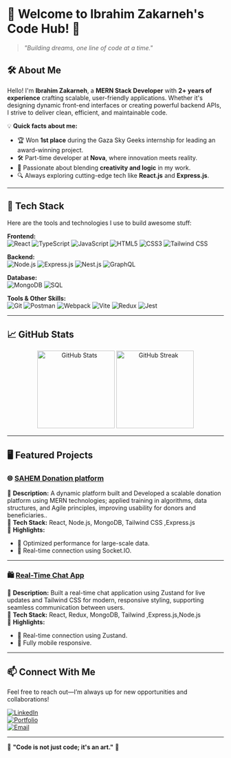 # 👋 Welcome to Ibrahim Zakarneh's Code Hub! 🚀

> _"Building dreams, one line of code at a time."_

## 🛠️ About Me

Hello! I'm **Ibrahim Zakarneh**, a **MERN Stack Developer** with **2+ years of experience** crafting scalable, user-friendly applications. Whether it's designing dynamic front-end interfaces or creating powerful backend APIs, I strive to deliver clean, efficient, and maintainable code.

💡 **Quick facts about me:**  
- 🏆 Won **1st place** during the Gaza Sky Geeks internship for leading an award-winning project.  
- 🛠️ Part-time developer at **Nova**, where innovation meets reality.  
- 🎨 Passionate about blending **creativity and logic** in my work.  
- 🔍 Always exploring cutting-edge tech like **React.js** and **Express.js**.  

---

## 🌟 Tech Stack

Here are the tools and technologies I use to build awesome stuff:

**Frontend:**  
![React](https://img.shields.io/badge/-React-blue?style=flat&logo=react&logoColor=white) ![TypeScript](https://img.shields.io/badge/-TypeScript-blue?style=flat&logo=typescript&logoColor=white) ![JavaScript](https://img.shields.io/badge/-JavaScript-yellow?style=flat&logo=javascript&logoColor=white) ![HTML5](https://img.shields.io/badge/-HTML5-orange?style=flat&logo=html5&logoColor=white) ![CSS3](https://img.shields.io/badge/-CSS3-blue?style=flat&logo=css3&logoColor=white) ![Tailwind CSS](https://img.shields.io/badge/-TailwindCSS-38B2AC?style=flat&logo=tailwind-css&logoColor=white)  

**Backend:**  
![Node.js](https://img.shields.io/badge/-Node.js-green?style=flat&logo=node.js&logoColor=white) ![Express.js](https://img.shields.io/badge/-Express.js-black?style=flat&logo=express&logoColor=white) ![Nest.js](https://img.shields.io/badge/-Nest.js-red?style=flat&logo=nestjs&logoColor=white) ![GraphQL](https://img.shields.io/badge/-GraphQL-pink?style=flat&logo=graphql&logoColor=white)  

**Database:**  
![MongoDB](https://img.shields.io/badge/-MongoDB-green?style=flat&logo=mongodb&logoColor=white) ![SQL](https://img.shields.io/badge/-SQL-lightgray?style=flat&logo=sqlite&logoColor=white)  

**Tools & Other Skills:**  
![Git](https://img.shields.io/badge/-Git-orange?style=flat&logo=git&logoColor=white) ![Postman](https://img.shields.io/badge/-Postman-orange?style=flat&logo=postman&logoColor=white) ![Webpack](https://img.shields.io/badge/-Webpack-blue?style=flat&logo=webpack&logoColor=white) ![Vite](https://img.shields.io/badge/-Vite-purple?style=flat&logo=vite&logoColor=white) ![Redux](https://img.shields.io/badge/-Redux-purple?style=flat&logo=redux&logoColor=white) ![Jest](https://img.shields.io/badge/-Jest-red?style=flat&logo=jest&logoColor=white)  

---

## 📈 GitHub Stats

<div align="center">  
  <img src="https://github-readme-stats.vercel.app/api?username=ibrahim97zak&show_icons=true&theme=radical&include_all_commits=true&count_private=true" alt="GitHub Stats" height="180px"/>  
  <img src="https://github-readme-streak-stats.herokuapp.com/?user=ibrahimzakarneh&theme=radical&ring=FFB19A" alt="GitHub Streak" height="180px"/>  
</div>  
 
---

## 🖥️ Featured Projects

### 🌐 [SAHEM Donation platform](https://sharecare-group-c-dp4v.onrender.com/)  
🔸 **Description:** A dynamic platform built and Developed a scalable donation platform using MERN technologies; applied training in algorithms, data
structures, and Agile principles, improving usability for donors and beneficiaries..  
🔸 **Tech Stack:** React, Node.js, MongoDB, Tailwind CSS ,Express.js  
🔸 **Highlights:**  
- 🚀 Optimized performance for large-scale data.  
- 🌟 Real-time connection using Socket.IO.  

---

### 🛍️ [Real-Time Chat App](https://chat-app-hyl9.onrender.com/login)  
🔸 **Description:** Built a real-time chat application using Zustand for live updates and Tailwind CSS for modern,
responsive styling, supporting seamless communication between users.  
🔸 **Tech Stack:** React, Redux, MongoDB, Tailwind ,Express.js,Node.js    
🔸 **Highlights:**  
- 🚀 Real-time connection using Zustand.  
- 📱 Fully mobile responsive.  

---

## 📫 Connect With Me

Feel free to reach out—I’m always up for new opportunities and collaborations!  

[![LinkedIn](https://img.shields.io/badge/-LinkedIn-blue?style=flat&logo=linkedin&logoColor=white)](https://www.linkedin.com/in/ibrahim-zakarneh-03b888253/)  
[![Portfolio](https://img.shields.io/badge/-Portfolio-black?style=flat&logo=github&logoColor=white)](https://react-portfolio-zvo6.onrender.com/)  
[![Email](https://img.shields.io/badge/-Email-red?style=flat&logo=gmail&logoColor=white)](mailto:https://github.com/ibrahim97zak?tab=repositories)  


---

🌟 **"Code is not just code; it's an art."** 🌟

